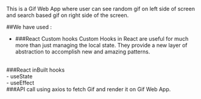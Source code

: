 This is a Gif Web App where user can see random gif on left side of screen and search based gif on right 
side of the screen.

##We have used :
<br/>
- ###React Custom hooks 
    Custom Hooks in React are useful for much more than just managing the local state. They provide a new layer of abstraction to accomplish new and amazing patterns. 
<br/>
###React inBuilt hooks<br/>
- useState<br/>
- useEffect<br/>
###API call using axios to fetch Gif and render it on Gif Web App. <br/>